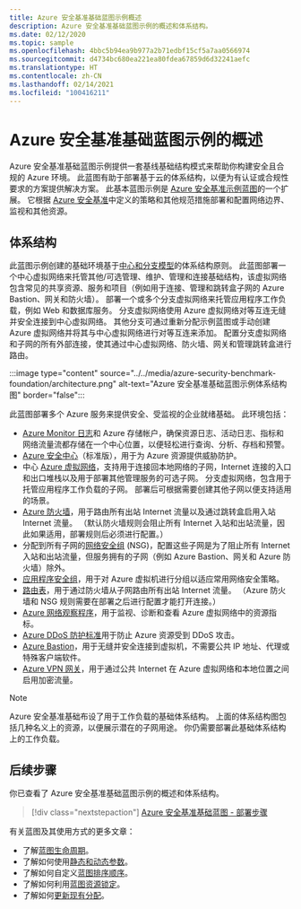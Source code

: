 ```yaml
---
title: Azure 安全基准基础蓝图示例概述
description: Azure 安全基准基础蓝图示例的概述和体系结构。
ms.date: 02/12/2020
ms.topic: sample
ms.openlocfilehash: 4bbc5b94ea9b977a2b71edbf15cf5a7aa0566974
ms.sourcegitcommit: d4734bc680ea221ea80fdea67859d6d32241aefc
ms.translationtype: HT
ms.contentlocale: zh-CN
ms.lasthandoff: 02/14/2021
ms.locfileid: "100416211"
---
```

# <a name="overview-of-the-azure-security-benchmark-foundation-blueprint-sample"></a>Azure 安全基准基础蓝图示例的概述

Azure 安全基准基础蓝图示例提供一套基线基础结构模式来帮助你构建安全且合规的 Azure 环境。 此蓝图有助于部署基于云的体系结构，以便为有认证或合规性要求的方案提供解决方案。 此基本蓝图示例是 [Azure 安全基准示例蓝图](../azure-security-benchmark/index.md)的一个扩展。 它根据 [Azure 安全基准](../../../../security/benchmarks/index.yml)中定义的策略和其他规范措施部署和配置网络边界、监视和其他资源。

## <a name="architecture"></a>体系结构

此蓝图示例创建的基础环境基于[中心和分支模型](/azure/architecture/reference-architectures/hybrid-networking/hub-spoke)的体系结构原则。
此蓝图部署一个中心虚拟网络来托管其他/可选管理、维护、管理和连接基础结构，该虚拟网络包含常见的共享资源、服务和项目（例如用于连接、管理和跳转盒子网的 Azure Bastion、网关和防火墙）。 部署一个或多个分支虚拟网络来托管应用程序工作负载，例如 Web 和数据库服务。 分支虚拟网络使用 Azure 虚拟网络对等互连无缝并安全连接到中心虚拟网络。 其他分支可通过重新分配示例蓝图或手动创建 Azure 虚拟网络并将其与中心虚拟网络进行对等互连来添加。 配置分支虚拟网络和子网的所有外部连接，使其通过中心虚拟网络、防火墙、网关和管理跳转盒进行路由。

:::image type="content" source="../../media/azure-security-benchmark-foundation/architecture.png" alt-text="Azure 安全基准基础蓝图示例体系结构图" border="false":::

此蓝图部署多个 Azure 服务来提供安全、受监视的企业就绪基础。 此环境包括：

- [Azure Monitor 日志](../../../../azure-monitor/platform/data-platform-logs.md)和 Azure 存储帐户，确保资源日志、活动日志、指标和网络流量流都存储在一个中心位置，以便轻松进行查询、分析、存档和预警。
- [Azure 安全中心](../../../../security-center/security-center-introduction.md)（标准版），用于为 Azure 资源提供威胁防护。
- 中心 [Azure 虚拟网络](../../../../virtual-network/virtual-networks-overview.md)，支持用于连接回本地网络的子网，Internet 连接的入口和出口堆栈以及用于部署其他管理服务的可选子网。 分支虚拟网络，包含用于托管应用程序工作负载的子网。 部署后可根据需要创建其他子网以便支持适用的场景。
- [Azure 防火墙](../../../../firewall/overview.md)，用于路由所有出站 Internet 流量以及通过跳转盒启用入站 Internet 流量。 （默认防火墙规则会阻止所有 Internet 入站和出站流量，因此如果适用，部署规则后必须进行配置。）
- 分配到所有子网的[网络安全组](../../../../virtual-network/network-security-group-how-it-works.md) (NSG)，配置这些子网是为了阻止所有 Internet 入站和出站流量，但服务拥有的子网（例如 Azure Bastion、网关和 Azure 防火墙）除外。
- [应用程序安全组](../../../../virtual-network/application-security-groups.md)，用于对 Azure 虚拟机进行分组以适应常用网络安全策略。
- [路由表](../../../../virtual-network/manage-route-table.md)，用于通过防火墙从子网路由所有出站 Internet 流量。 （Azure 防火墙和 NSG 规则需要在部署之后进行配置才能打开连接。）
- [Azure 网络观察程序](../../../../network-watcher/network-watcher-monitoring-overview.md)，用于监视、诊断和查看 Azure 虚拟网络中的资源指标。
- [Azure DDoS 防护标准](../../../../ddos-protection/ddos-protection-overview.md)用于防止 Azure 资源受到 DDoS 攻击。
- [Azure Bastion](../../../../bastion/bastion-overview.md)，用于无缝并安全连接到虚拟机，不需要公共 IP 地址、代理或特殊客户端软件。
- [Azure VPN 网关](../../../../vpn-gateway/vpn-gateway-about-vpngateways.md)，用于通过公共 Internet 在 Azure 虚拟网络和本地位置之间启用加密流量。

> [!NOTE] 
> Azure 安全基准基础布设了用于工作负载的基础体系结构。 上面的体系结构图包括几种名义上的资源，以便展示潜在的子网用途。 你仍需要部署此基础体系结构上的工作负载。

## <a name="next-steps"></a>后续步骤

你已查看了 Azure 安全基准基础蓝图示例的概述和体系结构。

> [!div class="nextstepaction"]
> [Azure 安全基准基础蓝图 - 部署步骤](./deploy.md)

有关蓝图及其使用方式的更多文章：

- 了解[蓝图生命周期](../../concepts/lifecycle.md)。
- 了解如何使用[静态和动态参数](../../concepts/parameters.md)。
- 了解如何自定义[蓝图排序顺序](../../concepts/sequencing-order.md)。
- 了解如何利用[蓝图资源锁定](../../concepts/resource-locking.md)。
- 了解如何[更新现有分配](../../how-to/update-existing-assignments.md)。
